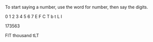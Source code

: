 To start saying a number, use the word for number, then say the digits.

0 1 2 3 4 5 6 7
E F C T b t L l


173563

FlT thousand tLT